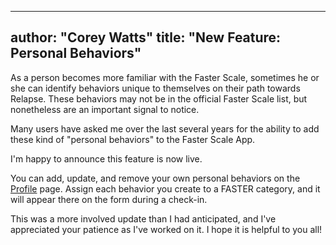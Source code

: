 ---------
author: "Corey Watts"
title: "New Feature: Personal Behaviors"
---------

As a person becomes more familiar with the Faster Scale, sometimes he or she can identify behaviors unique to themselves on their path towards Relapse. These behaviors may not be in the official Faster Scale list, but nonetheless are an important signal to notice.

Many users have asked me over the last several years for the ability to add these kind of "personal behaviors" to the Faster Scale App.

I'm happy to announce this feature is now live.

You can add, update, and remove your own personal behaviors on the <a href="/profile">Profile</a> page. Assign each behavior you create to a FASTER category, and it will appear there on the form during a check-in.

This was a more involved update than I had anticipated, and I've appreciated your patience as I've worked on it. I hope it is helpful to you all!